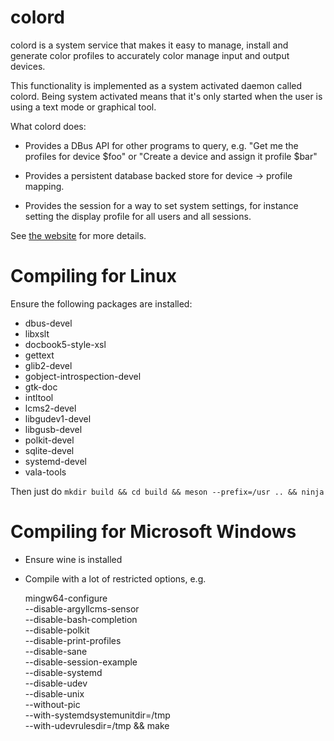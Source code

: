 colord
======

colord is a system service that makes it easy to manage, install and generate
color profiles to accurately color manage input and output devices.

This functionality is implemented as a system activated daemon called colord.
Being system activated means that it's only started when the user is using a
text mode or graphical tool.

What colord does:

* Provides a DBus API for other programs to query, e.g.
  "Get me the profiles for device $foo" or
  "Create a device and assign it profile $bar"

* Provides a persistent database backed store for device -> profile mapping.

* Provides the session for a way to set system settings, for instance
  setting the display profile for all users and all sessions.

See [the website](https://www.freedesktop.org/software/colord/) for more details.

Compiling for Linux
===================

Ensure the following packages are installed:

* dbus-devel
* libxslt
* docbook5-style-xsl
* gettext
* glib2-devel
* gobject-introspection-devel
* gtk-doc
* intltool
* lcms2-devel
* libgudev1-devel
* libgusb-devel
* polkit-devel
* sqlite-devel
* systemd-devel
* vala-tools

Then just do `mkdir build && cd build && meson --prefix=/usr .. && ninja`

Compiling for Microsoft Windows
===============================

* Ensure wine is installed

* Compile with a lot of restricted options, e.g.

    mingw64-configure                               \
            --disable-argyllcms-sensor              \
            --disable-bash-completion               \
            --disable-polkit                        \
            --disable-print-profiles                \
            --disable-sane                          \
            --disable-session-example               \
            --disable-systemd                 \
            --disable-udev                          \
            --disable-unix                          \
            --without-pic                           \
            --with-systemdsystemunitdir=/tmp        \
            --with-udevrulesdir=/tmp && make
